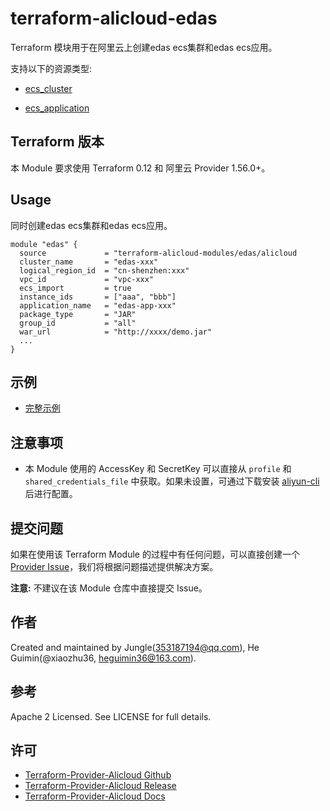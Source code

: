 terraform-alicloud-edas
=============================


Terraform 模块用于在阿里云上创建edas ecs集群和edas ecs应用。

支持以下的资源类型:

* [ecs_cluster](https://github.com/terraform-providers/terraform-provider-alicloud/blob/master/website/docs/r/edas_cluster.html.markdown)

* [ecs_application](https://github.com/terraform-providers/terraform-provider-alicloud/blob/master/website/docs/r/edas_application.html.markdown)

## Terraform 版本

本 Module 要求使用 Terraform 0.12 和 阿里云 Provider 1.56.0+。

## Usage

同时创建edas ecs集群和edas ecs应用。

   ```
   module "edas" {
     source             = "terraform-alicloud-modules/edas/alicloud
     cluster_name       = "edas-xxx"
     logical_region_id  = "cn-shenzhen:xxx"
     vpc_id             = "vpc-xxx"
     ecs_import         = true
     instance_ids       = ["aaa", "bbb"]
     application_name   = "edas-app-xxx"
     package_type       = "JAR"
     group_id           = "all"
     war_url            = "http://xxxx/demo.jar"
     ...
   }
   
   ```
## 示例
* [完整示例](https://github.com/terraform-alicloud-modules/terraform-alicloud-edas/tree/master/examples/complete)
    
## 注意事项

* 本 Module 使用的 AccessKey 和 SecretKey 可以直接从 `profile` 和 `shared_credentials_file` 中获取。如果未设置，可通过下载安装 [aliyun-cli](https://github.com/aliyun/aliyun-cli#installation) 后进行配置。

提交问题
-------
如果在使用该 Terraform Module 的过程中有任何问题，可以直接创建一个 [Provider Issue](https://github.com/terraform-providers/terraform-provider-alicloud/issues/new)，我们将根据问题描述提供解决方案。

**注意:** 不建议在该 Module 仓库中直接提交 Issue。

作者
-------
Created and maintained by Jungle(353187194@qq.com), He Guimin(@xiaozhu36, heguimin36@163.com).

参考
----
Apache 2 Licensed. See LICENSE for full details.

许可
---------
* [Terraform-Provider-Alicloud Github](https://github.com/terraform-providers/terraform-provider-alicloud)
* [Terraform-Provider-Alicloud Release](https://releases.hashicorp.com/terraform-provider-alicloud/)
* [Terraform-Provider-Alicloud Docs](https://www.terraform.io/docs/providers/alicloud/index.html)